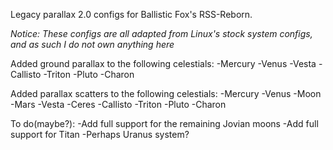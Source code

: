 Legacy parallax 2.0 configs for Ballistic Fox's RSS-Reborn.

*Notice: These configs are all adapted from Linux's stock system configs, and as such I do not own anything here*


Added ground parallax to the following celestials:
-Mercury
-Venus
-Vesta
-Callisto
-Triton
-Pluto
-Charon

Added parallax scatters to the following celestials:
-Mercury
-Venus
-Moon
-Mars
-Vesta
-Ceres
-Callisto
-Triton
-Pluto
-Charon

To do(maybe?):
-Add full support for the remaining Jovian moons
-Add full support for Titan
-Perhaps Uranus system?
